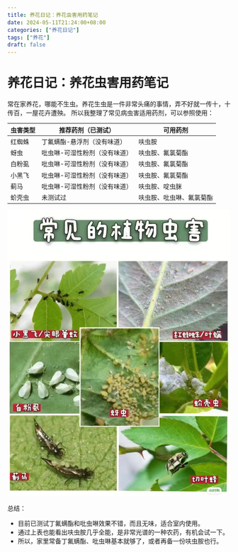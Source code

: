 ```yaml
---
title: 养花日记：养花虫害用药笔记
date: 2024-05-11T21:24:00+08:00
categories: ["养花日记"]
tags: ["养花"]
draft: false
---
```


# 养花日记：养花虫害用药笔记

常在家养花，哪能不生虫。养花生虫是一件非常头痛的事情，弄不好就一传十，十传百，一屋花卉遭殃。
所以我整理了常见病虫害适用药剂，可以参照使用：

| 虫害类型 | 推荐药剂（已测试） | 可用药剂 |
| --- | --- | --- |
| 红蜘蛛 | 丁氟螨酯-悬浮剂（没有味道） | 呋虫胺 |
| 蚜虫 | 吡虫啉-可湿性粉剂（没有味道） | 呋虫胺、氟氯菊酯 |
| 白粉虱 | 吡虫啉-可湿性粉剂（没有味道） | 呋虫胺、氟氯菊酯 |
| 小黑飞 | 吡虫啉-可湿性粉剂（没有味道） | 呋虫胺、氟氯菊酯 |
| 蓟马 | 吡虫啉-可湿性粉剂（没有味道） | 呋虫胺、啶虫脒 |
| 蚧壳虫 | 未测试过 | 呋虫胺、吡虫啉、氟氯菊酯 |

![虫害图例](/images/posts/20240511_养花日记：养花虫害用药笔记.jpg)

总结：

+ 目前已测试丁氟螨酯和吡虫啉效果不错，而且无味，适合室内使用。
+ 通过上表也能看出呋虫胺几乎全能，是非常光谱的一种农药，有机会试一下。
+ 所以，家里常备丁氟螨酯、吡虫啉基本就够了，或者再备一份呋虫胺也行。

